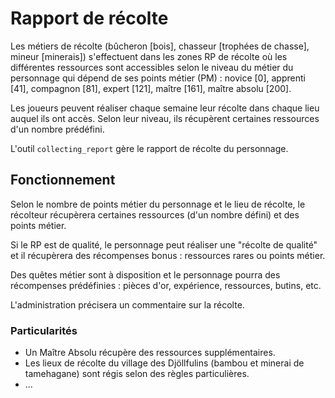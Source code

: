 # Rapport de récolte

Les métiers de récolte (bûcheron [bois], chasseur [trophées de chasse], mineur [minerais]) s'effectuent dans les zones RP de récolte où les différentes ressources sont accessibles selon le niveau du métier du personnage qui dépend de ses points métier (PM) : novice [0], apprenti [41], compagnon [81], expert [121], maître [161], maître absolu [200].

Les joueurs peuvent réaliser chaque semaine leur récolte dans chaque lieu auquel ils ont accès. Selon leur niveau, ils récupèrent certaines ressources d'un nombre prédéfini.

L'outil `collecting_report` gère le rapport de récolte du personnage.

## Fonctionnement

Selon le nombre de points métier du personnage et le lieu de récolte, le récolteur récupèrera certaines ressources (d'un nombre défini) et des points métier.

Si le RP est de qualité, le personnage peut réaliser une "récolte de qualité" et il récupèrera des récompenses bonus : ressources rares ou points métier.

Des quêtes métier sont à disposition et le personnage pourra des récompenses prédéfinies : pièces d'or, expérience, ressources, butins, etc.

L'administration précisera un commentaire sur la récolte.

### Particularités

- Un Maître Absolu récupère des ressources supplémentaires.
- Les lieux de récolte du village des Djöllfulins (bambou et minerai de tamehagane) sont régis selon des règles particulières.
- ...
